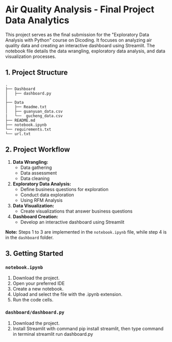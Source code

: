 # Air Quality Analysis - Final Project Data Analytics

This project serves as the final submission for the "Exploratory Data Analysis with Python" course on Dicoding. It focuses on analyzing air quality data and creating an interactive dashboard using Streamlit. The notebook file details the data wrangling, exploratory data analysis, and data visualization processes.

## 1. Project Structure
```
.
├── Dashboard
│   ├── dashboard.py
│   
├── Data
│   ├── Readme.txt
│   ├── guanyuan_data.csv
|   └──  gucheng_data.csv
├── README.md
├── notebook.ipynb
└── requirements.txt
└── url.txt
```

## 2. Project Workflow
1. **Data Wrangling:**
   - Data gathering
   - Data assessment
   - Data cleaning
2. **Exploratory Data Analysis:**
   - Define business questions for exploration
   - Conduct data exploration
   - Using RFM Analysis
3. **Data Visualization:**
   - Create visualizations that answer business questions
4. **Dashboard Creation:**
   - Develop an interactive dashboard using Streamlit

**Note:** Steps 1 to 3 are implemented in the `notebook.ipynb` file, while step 4 is in the `dashboard` folder.

## 3. Getting Started
### `notebook.ipynb`
1. Download the project.
2. Open your preferred IDE
3. Create a new notebook.
4. Upload and select the file with the .ipynb extension.
5. Run the code cells.

### `dashboard/dashboard.py`
1. Download the project.
2. Install Streamlit with command pip install streamlit, then type command in terminal streamlit run dashboard.py